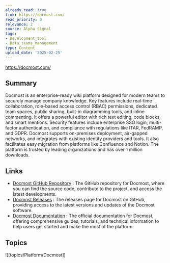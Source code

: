 ```yaml
---
already_read: true
link: https://docmost.com/
read_priority: 0
relevance: 2
source: Alpha Signal
tags:
- Development_tool
- Data_teams_management
type: Content
upload_date: '2025-02-25'
---
```


https://docmost.com/
## Summary

Docmost is an enterprise-ready wiki platform designed for modern teams to securely manage company knowledge. Key features include real-time collaboration, role-based access control (RBAC) permissions, dedicated team spaces, public sharing, built-in diagramming tools, and inline commenting. It offers a powerful editor with rich text editing, code blocks, and smart mentions. Security features include enterprise SSO login, multi-factor authentication, and compliance with regulations like ITAR, FedRAMP, and GDPR. Docmost supports on-premises deployment, air-gapped networks, and integrates with existing identity providers and tools. It also facilitates easy migration from platforms like Confluence and Notion. The platform is trusted by leading organizations and has over 1 million downloads.
## Links

- [Docmost GitHub Repository](https://github.com/docmost/docmost) : The GitHub repository for Docmost, where you can find the source code, contribute to the project, and access the latest developments.
- [Docmost Releases](https://github.com/docmost/docmost/releases) : The releases page for Docmost on GitHub, providing access to the latest versions and updates of the Docmost software.
- [Docmost Documentation](https://docmost.com/docs) : The official documentation for Docmost, offering comprehensive guides, tutorials, and technical information to help users get started and make the most of the platform.

## Topics

![[topics/Platform/Docmost]]